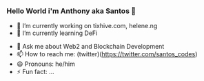 ### Hello World i'm Anthony aka Santos 👋

<!--
**chukwuemekasantos/chukwuemekasantos** is a ✨ _special_ ✨ repository because its `README.md` (this file) appears on your GitHub profile.
-->


- 🔭 I’m currently working on tixhive.com, helene.ng
- 🌱 I’m currently learning DeFi
<!-- - 👯 I’m looking to collaborate on ... 
- 🤔 I’m looking for help with ... -->
- 💬 Ask me about Web2 and Blockchain Development
- 📫 How to reach me: (twitter)(https://twitter.com/santos_codes)
- 😄 Pronouns: he/him
- ⚡ Fun fact: ...

